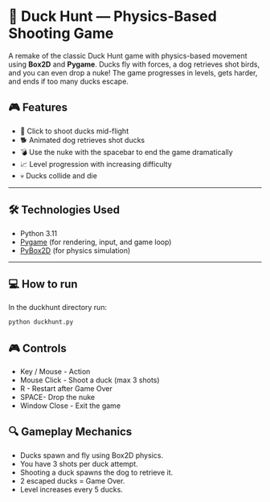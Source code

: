 # 🦆 Duck Hunt — Physics-Based Shooting Game

A remake of the classic Duck Hunt game with physics-based movement using **Box2D** and **Pygame**. Ducks fly with forces, a dog retrieves shot birds, and you can even drop a nuke! The game progresses in levels, gets harder, and ends if too many ducks escape.

## 🎮 Features

- 🔫 Click to shoot ducks mid-flight  
- 🐕 Animated dog retrieves shot ducks  
- 💣 Use the nuke with the spacebar to end the game dramatically  
- 📈 Level progression with increasing difficulty  
- 💀 Ducks collide and die  

---

## 🛠️ Technologies Used

- Python 3.11
- [Pygame](https://www.pygame.org/) (for rendering, input, and game loop)
- [PyBox2D](https://github.com/pybox2d/pybox2d) (for physics simulation)

---

## 💻 How to run

In the duckhunt directory run:
```python
python duckhunt.py
```
## 🎮 Controls
- Key / Mouse - Action
- Mouse Click - Shoot a duck (max 3 shots)
- R - Restart after Game Over
- SPACE- Drop the nuke
- Window Close -	Exit the game

## 🔍 Gameplay Mechanics
- Ducks spawn and fly using Box2D physics.
- You have 3 shots per duck attempt.
- Shooting a duck spawns the dog to retrieve it.
- 2 escaped ducks = Game Over.
- Level increases every 5 ducks.
